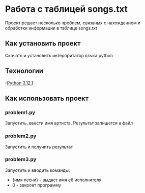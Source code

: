 # Работа с таблицей songs.txt
Проект решает несколько проблем, связаных с нахождением и обработки информации в таблице songs.txt

## Как установить проект
Скачать и установить интерпритатор языка python

## Технологии
-[Python 3.12.1](https://www.python.org/downloads/release/python-3121/)

## Как использовать проект

### problem1.py
Запустить, ввести имя артиста. Результат запишется в файл

### problem2.py
Запустить и получить результат

### problem3.py
Запустить и вводить команды:
- {имя песни} - выдаст имя её исполнителя
- 0 - закроет программу
